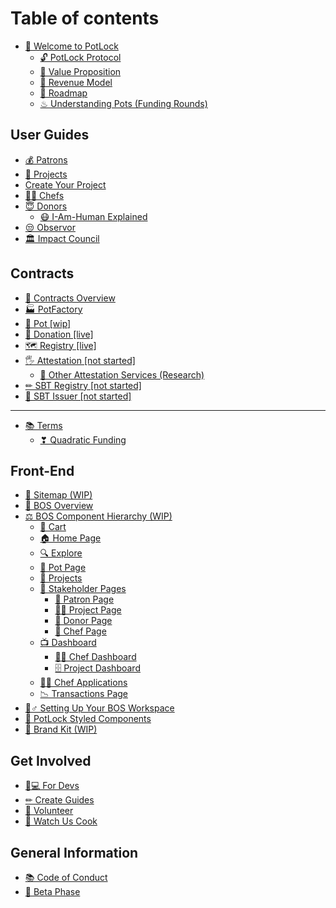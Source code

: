 # Table of contents

* [👋 Welcome to PotLock](README.md)
  * [🔓 PotLock Protocol](welcome-to-potlock/potlock-protocol.md)
  * [🚀 Value Proposition](welcome-to-potlock/value-proposition.md)
  * [💸 Revenue Model](welcome-to-potlock/revenue-model.md)
  * [🔮 Roadmap](welcome-to-potlock/roadmap.md)
  * [♨ Understanding Pots (Funding Rounds)](welcome-to-potlock/understanding-pots-funding-rounds.md)

## User Guides

* [💰 Patrons](user-guides/patrons.md)
* [📐 Projects](user-guides/projects.md)
* [Create Your Project](user-guides/create-your-project.md)
* [👨🍳 Chefs](user-guides/chefs.md)
* [😇 Donors](user-guides/donors.md)
  * [😷 I-Am-Human Explained](user-guides/donors/i-am-human-explained.md)
* [😒 Observor](user-guides/observor.md)
* [🏛 Impact Council](user-guides/refi-council.md)

## Contracts

* [📃 Contracts Overview](contracts/contracts-overview.md)
* [🏭 PotFactory](contracts/potfactory.md)
* [🍲 Pot \[wip\]](contracts/pot-wip.md)
* [🙏 Donation \[live\]](contracts/donation-live.md)
* [🗺 Registry \[live\]](contracts/registry-live.md)
* [🖐 Attestation \[not started\]](contracts/attestation-not-started/README.md)
  * [💬 Other Attestation Services (Research)](contracts/attestation-not-started/other-attestation-services-research.md)
* [✏ SBT Registry \[not started\]](contracts/sbt-registry-not-started.md)
* [📛 SBT Issuer \[not started\]](contracts/sbt-issuer-not-started.md)

***

* [📚 Terms](terms/README.md)
  * [❣ Quadratic Funding](terms/quadratic-funding.md)

## Front-End

* [📳 Sitemap (WIP)](front-end/sitemap-wip.md)
* [🍴 BOS Overview](front-end/bos-overview.md)
* [⚖ BOS Component Hierarchy (WIP)](front-end/bos-component-hierarchy-wip/README.md)
  * [🛒 Cart](front-end/bos-component-hierarchy-wip/cart.md)
  * [🏠 Home Page](front-end/bos-component-hierarchy-wip/home-page.md)
  * [🔍 Explore](front-end/bos-component-hierarchy-wip/explore.md)
  * [🍲 Pot Page](front-end/bos-component-hierarchy-wip/pot-page.md)
  * [📂 Projects](front-end/bos-component-hierarchy-wip/projects.md)
  * [📰 Stakeholder Pages](front-end/bos-component-hierarchy-wip/stakeholder-pages/README.md)
    * [👔 Patron Page](front-end/bos-component-hierarchy-wip/stakeholder-pages/patron-page.md)
    * [👨🏫 Project Page](front-end/bos-component-hierarchy-wip/stakeholder-pages/project-page.md)
    * [🙌 Donor Page](front-end/bos-component-hierarchy-wip/stakeholder-pages/donor-page.md)
    * [🔪 Chef Page](front-end/bos-component-hierarchy-wip/stakeholder-pages/chef-page.md)
  * [📺 Dashboard](front-end/bos-component-hierarchy-wip/dashboard/README.md)
    * [👩🍳 Chef Dashboard](front-end/bos-component-hierarchy-wip/dashboard/chef-dashboard.md)
    * [🗄 Project Dashboard](front-end/bos-component-hierarchy-wip/dashboard/project-dashboard.md)
  * [👨🍳 Chef Applications](front-end/bos-component-hierarchy-wip/chef-applications.md)
  * [📉 Transactions Page](front-end/bos-component-hierarchy-wip/transactions-page.md)
* [👷♂ Setting Up Your BOS Workspace](front-end/setting-up-your-bos-workspace.md)
* [💅 PotLock Styled Components](front-end/potlock-styled-components.md)
* [🎁 Brand Kit (WIP)](front-end/brand-kit-wip.md)

## Get Involved

* [👩💻 For Devs](get-involved/for-devs.md)
* [✏ Create Guides](get-involved/create-guides.md)
* [💑 Volunteer](get-involved/volunteer.md)
* [👀 Watch Us Cook](get-involved/watch-us-cook.md)

## General Information

* [📚 Code of Conduct](general-information/code-of-conduct.md)
* [🐛 Beta Phase](general-information/beta-phase.md)
